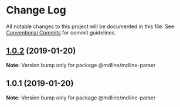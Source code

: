 # Change Log

All notable changes to this project will be documented in this file.
See [Conventional Commits](https://conventionalcommits.org) for commit guidelines.

## [1.0.2](https://github.com/JV-conseil/mdline/compare/v1.0.1...v1.0.2) (2019-01-20)

**Note:** Version bump only for package @mdline/mdline-parser





## 1.0.1 (2019-01-20)

**Note:** Version bump only for package @mdline/mdline-parser
